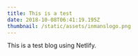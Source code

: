 ```yaml
---
title: This is a test
date: 2018-10-08T06:41:19.195Z
thumbnail: /static/assets/inmanslogo.png
---
```

This is a test blog using Netlify.
